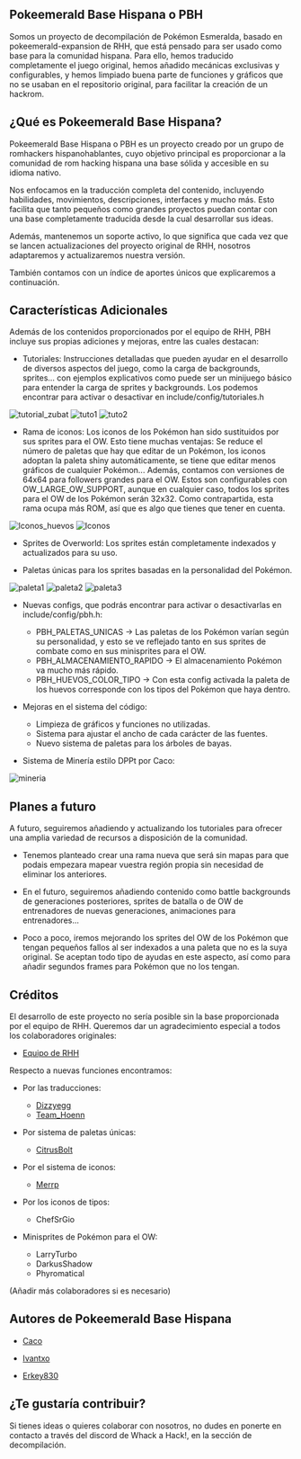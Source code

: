 ## Pokeemerald Base Hispana o PBH
Somos un proyecto de decompilación de Pokémon Esmeralda, basado en pokeemerald-expansion de RHH, que está pensado para ser usado como base para la comunidad hispana. Para ello, hemos traducido completamente el juego original, hemos añadido mecánicas exclusivas y configurables, y hemos limpiado buena parte de funciones y gráficos que no se usaban en el repositorio original, para facilitar la creación de un hackrom.

## ¿Qué es Pokeemerald Base Hispana?
Pokeemerald Base Hispana o PBH es un proyecto creado por un grupo de romhackers hispanohablantes, cuyo objetivo principal es proporcionar a la comunidad de rom hacking hispana una base sólida y accesible en su idioma nativo.

Nos enfocamos en la traducción completa del contenido, incluyendo habilidades, movimientos, descripciones, interfaces y mucho más. Esto facilita que tanto pequeños como grandes proyectos puedan contar con una base completamente traducida desde la cual desarrollar sus ideas.

Además, mantenemos un soporte activo, lo que significa que cada vez que se lancen actualizaciones del proyecto original de RHH, nosotros adaptaremos y actualizaremos nuestra versión.

También contamos con un índice de aportes únicos que explicaremos a continuación.

## Características Adicionales
Además de los contenidos proporcionados por el equipo de RHH, PBH incluye sus propias adiciones y mejoras, entre las cuales destacan:

- Tutoriales: Instrucciones detalladas que pueden ayudar en el desarrollo de diversos aspectos del juego, como la carga de backgrounds, sprites... con ejemplos explicativos como puede ser un minijuego básico para entender la carga de sprites y backgrounds. Los podemos encontrar para activar o desactivar en include/config/tutoriales.h

![tutorial_zubat](https://i.ibb.co/tLzDyyM/imagen-2024-09-30-201320662.png)
![tuto1](https://i.ibb.co/CKVn7WY/imagen-2024-09-30-201410545.png)
![tuto2](https://i.ibb.co/6DR8WLx/imagen-2024-09-30-201514267.png)

- Rama de iconos: Los iconos de los Pokémon han sido sustituidos por sus sprites para el OW. Esto tiene muchas ventajas: Se reduce el número de paletas que hay que editar de un Pokémon, los iconos adoptan la paleta shiny automáticamente, se tiene que editar menos gráficos de cualquier Pokémon... Además, contamos con versiones de 64x64 para followers grandes para el OW. Estos son configurables con OW_LARGE_OW_SUPPORT, aunque en cualquier caso, todos los sprites para el OW de los Pokémon serán 32x32. Como contrapartida, esta rama ocupa más ROM, así que es algo que tienes que tener en cuenta.

![Iconos_huevos](https://i.ibb.co/dbZ9qsr/imagen-2024-09-30-201211859.png)
![Iconos](https://i.ibb.co/jbM4KPD/imagen-2024-09-30-201132866.png)

- Sprites de Overworld: Los sprites están completamente indexados y actualizados para su uso.

- Paletas únicas para los sprites basadas en la personalidad del Pokémon.

![paleta1](https://i.ibb.co/d5XzKCd/imagen-2024-10-02-230856069.png)
![paleta2](https://i.ibb.co/7JyNVJQ/imagen-2024-10-02-230944120.png)
![paleta3](https://i.ibb.co/RjZ7Gfq/imagen-2024-10-02-231120268.png)

- Nuevas configs, que podrás encontrar para activar o desactivarlas en include/config/pbh.h:
    - PBH_PALETAS_UNICAS -> Las paletas de los Pokémon varían según su personalidad, y esto se ve reflejado tanto en sus sprites de combate como en sus minisprites para el OW.
    - PBH_ALMACENAMIENTO_RAPIDO -> El almacenamiento Pokémon va mucho más rápido.
    - PBH_HUEVOS_COLOR_TIPO -> Con esta config activada la paleta de los huevos corresponde con los tipos del Pokémon que haya dentro.

- Mejoras en el sistema del código:
    - Limpieza de gráficos y funciones no utilizadas.
    - Sistema para ajustar el ancho de cada carácter de las fuentes.
    - Nuevo sistema de paletas para los árboles de bayas.

- Sistema de Minería estilo DPPt por Caco:

![mineria](https://i.ibb.co/1KBmL6G/mineria.gif)


## Planes a futuro
A futuro, seguiremos añadiendo y actualizando los tutoriales para ofrecer una amplia variedad de recursos a disposición de la comunidad.

- Tenemos planteado crear una rama nueva que será sin mapas para que podais empezara  mapear vuestra región propia sin necesidad de eliminar los anteriores.

- En el futuro, seguiremos añadiendo contenido como battle backgrounds de generaciones posteriores, sprites de batalla o de OW de entrenadores de nuevas generaciones, animaciones para entrenadores...

- Poco a poco, iremos mejorando los sprites del OW de los Pokémon que tengan pequeños fallos al ser indexados a una paleta que no es la suya original. Se aceptan todo tipo de ayudas en este aspecto, así como para añadir segundos frames para Pokémon que no los tengan.

## Créditos
El desarrollo de este proyecto no sería posible sin la base proporcionada por el equipo de RHH. Queremos dar un agradecimiento especial a todos los colaboradores originales:

- [Equipo de RHH](https://github.com/rh-hideout/pokeemerald-expansion)

Respecto a nuevas funciones encontramos:

- Por las traducciones:
    - [Dizzyegg](https://github.com/DizzyEggg/pokeemerald/tree/spanish)
    - [Team_Hoenn](https://github.com/Xhyzi/pokeemerald/tree/pokeemerald-expansion-es)

- Por sistema de paletas únicas:
    - [CitrusBolt](https://github.com/citrusbolt)

- Por el sistema de iconos:
    - [Merrp](https://github.com/aarant/pokeemerald)

- Por los iconos de tipos:
    - ChefSrGio

- Minisprites de Pokémon para el OW:
    - LarryTurbo
    - DarkusShadow
    - Phyromatical

(Añadir más colaboradores si es necesario)

## Autores de Pokeemerald Base Hispana
- [Caco](https://whackahack.com/foro/members/caco5400.38304/)

- [Ivantxo](https://whackahack.com/foro/members/ivaantxo.50482/)

- [Erkey830](https://whackahack.com/foro/members/erkey830.48709/)

## ¿Te gustaría contribuir?
Si tienes ideas o quieres colaborar con nosotros, no dudes en ponerte en contacto a través del discord de Whack a Hack!, en la sección de decompilación.
